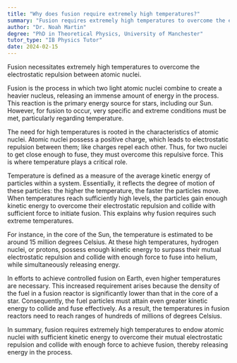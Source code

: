```yaml
---
title: "Why does fusion require extremely high temperatures?"
summary: "Fusion requires extremely high temperatures to overcome the electrostatic repulsion between atomic nuclei."
author: "Dr. Noah Martin"
degree: "PhD in Theoretical Physics, University of Manchester"
tutor_type: "IB Physics Tutor"
date: 2024-02-15
---
```


Fusion necessitates extremely high temperatures to overcome the electrostatic repulsion between atomic nuclei.

Fusion is the process in which two light atomic nuclei combine to create a heavier nucleus, releasing an immense amount of energy in the process. This reaction is the primary energy source for stars, including our Sun. However, for fusion to occur, very specific and extreme conditions must be met, particularly regarding temperature.

The need for high temperatures is rooted in the characteristics of atomic nuclei. Atomic nuclei possess a positive charge, which leads to electrostatic repulsion between them; like charges repel each other. Thus, for two nuclei to get close enough to fuse, they must overcome this repulsive force. This is where temperature plays a critical role.

Temperature is defined as a measure of the average kinetic energy of particles within a system. Essentially, it reflects the degree of motion of these particles: the higher the temperature, the faster the particles move. When temperatures reach sufficiently high levels, the particles gain enough kinetic energy to overcome their electrostatic repulsion and collide with sufficient force to initiate fusion. This explains why fusion requires such extreme temperatures.

For instance, in the core of the Sun, the temperature is estimated to be around $15$ million degrees Celsius. At these high temperatures, hydrogen nuclei, or protons, possess enough kinetic energy to surpass their mutual electrostatic repulsion and collide with enough force to fuse into helium, while simultaneously releasing energy.

In efforts to achieve controlled fusion on Earth, even higher temperatures are necessary. This increased requirement arises because the density of the fuel in a fusion reactor is significantly lower than that in the core of a star. Consequently, the fuel particles must attain even greater kinetic energy to collide and fuse effectively. As a result, the temperatures in fusion reactors need to reach ranges of hundreds of millions of degrees Celsius.

In summary, fusion requires extremely high temperatures to endow atomic nuclei with sufficient kinetic energy to overcome their mutual electrostatic repulsion and collide with enough force to achieve fusion, thereby releasing energy in the process.
    